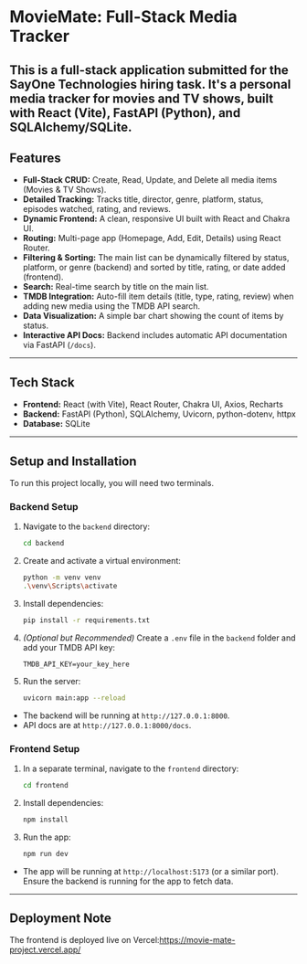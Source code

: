 # MovieMate: Full-Stack Media Tracker

This is a full-stack application submitted for the SayOne Technologies hiring task. It's a personal media tracker for movies and TV shows, built with React (Vite), FastAPI (Python), and SQLAlchemy/SQLite.
---

## Features

* **Full-Stack CRUD:** Create, Read, Update, and Delete all media items (Movies & TV Shows).
* **Detailed Tracking:** Tracks title, director, genre, platform, status, episodes watched, rating, and reviews.
* **Dynamic Frontend:** A clean, responsive UI built with React and Chakra UI.
* **Routing:** Multi-page app (Homepage, Add, Edit, Details) using React Router.
* **Filtering & Sorting:** The main list can be dynamically filtered by status, platform, or genre (backend) and sorted by title, rating, or date added (frontend).
* **Search:** Real-time search by title on the main list.
* **TMDB Integration:** Auto-fill item details (title, type, rating, review) when adding new media using the TMDB API search.
* **Data Visualization:** A simple bar chart showing the count of items by status.
* **Interactive API Docs:** Backend includes automatic API documentation via FastAPI (`/docs`).

---

## Tech Stack

* **Frontend:** React (with Vite), React Router, Chakra UI, Axios, Recharts
* **Backend:** FastAPI (Python), SQLAlchemy, Uvicorn, python-dotenv, httpx
* **Database:** SQLite

---

## Setup and Installation

To run this project locally, you will need two terminals.

### Backend Setup

1.  Navigate to the `backend` directory:
    ```bash
    cd backend
    ```
2.  Create and activate a virtual environment:
    ```bash
    python -m venv venv
    .\venv\Scripts\activate
    ```
3.  Install dependencies:
    ```bash
    pip install -r requirements.txt
    ```
4.  *(Optional but Recommended)* Create a `.env` file in the `backend` folder and add your TMDB API key:
    ```
    TMDB_API_KEY=your_key_here
    ```
5.  Run the server:
    ```bash
    uvicorn main:app --reload
    ```
* The backend will be running at `http://127.0.0.1:8000`.
* API docs are at `http://127.0.0.1:8000/docs`.

### Frontend Setup

1.  In a separate terminal, navigate to the `frontend` directory:
    ```bash
    cd frontend
    ```
2.  Install dependencies:
    ```bash
    npm install
    ```
3.  Run the app:
    ```bash
    npm run dev
    ```
* The app will be running at `http://localhost:5173` (or a similar port). Ensure the backend is running for the app to fetch data.

---

## Deployment Note

The frontend is deployed live on Vercel:https://movie-mate-project.vercel.app/

